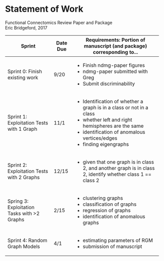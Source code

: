 # Statement of Work

Functional Connectomics Review Paper and Package  
Eric Bridgeford, 2017

| Sprint   | Date Due | Requirements: Portion of manuscript (and package) corresponding to... |
|---|---|---|
| Sprint 0: Finish existing work | 9/20 | <ul><li>Finish ndmg-paper figures</li><li>ndmg-paper submitted with Greg</li><li>Submit discriminability</li></ul> |
| Sprint 1: Exploitation Tests with 1 Graph | 11/1 | <ul><li>Identification of whether a graph is in a class or not in a class</li><li>whether left and right hemispheres are the same</li><li>identification of anomalous vertices/edges</li><li>finding eigengraphs</li></ul>  |
| Sprint 2: Exploitation Tests with 2 Graphs | 12/15  | <ul><li>given that one graph is in class 2, and another graph is in class 2, identify whether class 1 == class 2</ul>  |
| Spring 3: Exploitation Tasks with >2 Graphs | 2/15   | <ul><li>clustering graphs</li><li>classification of graphs</li><li>regression of graphs</li><li>identification of anomalous graphs</li></ul> |
| Sprint 4: Random Graph Models | 4/1 | <ul><li>estimating parameters of RGM</li><li>submission of manuscript</li></ul> |
